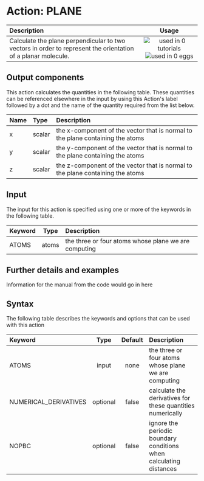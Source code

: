 # Action: PLANE

| Description    | Usage |
|:--------|:--------:|
| Calculate the plane perpendicular to two vectors in order to represent the orientation of a planar molecule. | ![used in 0 tutorials](https://img.shields.io/badge/tutorials-0-red.svg)![used in 0 eggs](https://img.shields.io/badge/nest-0-red.svg) | 

## Output components

This action calculates the quantities in the following table.  These quantities can be referenced elsewhere in the input by using this Action's label followed by a dot and the name of the quantity required from the list below.

| Name | Type | Description |
|:-------|:-----|:-------|
| x | scalar | the x-component of the vector that is normal to the plane containing the atoms | 
| y | scalar | the y-component of the vector that is normal to the plane containing the atoms | 
| z | scalar | the z-component of the vector that is normal to the plane containing the atoms | 


## Input

The input for this action is specified using one or more of the keywords in the following table.

| Keyword |  Type | Description |
|:--------|:------:|:-----------|
| ATOMS | atoms | the three or four atoms whose plane we are computing |


## Further details and examples 
Information for the manual from the code would go in here 
## Syntax 
The following table describes the keywords and options that can be used with this action 

| Keyword | Type | Default | Description |
|:-------|:----:|:-------:|:-----------|
| ATOMS | input | none | the three or four atoms whose plane we are computing |
| NUMERICAL_DERIVATIVES | optional | false |  calculate the derivatives for these quantities numerically |
| NOPBC | optional | false |  ignore the periodic boundary conditions when calculating distances |
